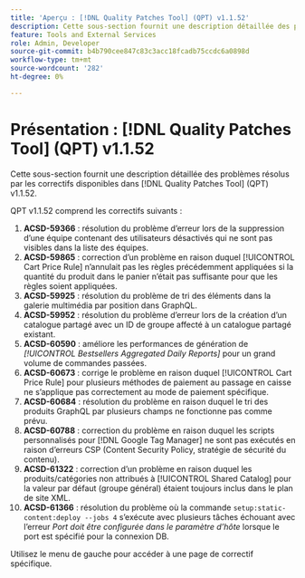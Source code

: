 ```yaml
---
title: 'Aperçu : [!DNL Quality Patches Tool] (QPT) v1.1.52'
description: Cette sous-section fournit une description détaillée des problèmes résolus par les correctifs disponibles dans [!DNL Quality Patches Tool] (QPT) v1.1.52.
feature: Tools and External Services
role: Admin, Developer
source-git-commit: b4b790cee847c83c3acc18fcadb75ccdc6a0898d
workflow-type: tm+mt
source-wordcount: '282'
ht-degree: 0%

---
```


# Présentation : [!DNL Quality Patches Tool] (QPT) v1.1.52

Cette sous-section fournit une description détaillée des problèmes résolus par les correctifs disponibles dans [!DNL Quality Patches Tool] (QPT) v1.1.52.

QPT v1.1.52 comprend les correctifs suivants :

1. **ACSD-59366** : résolution du problème d’erreur lors de la suppression d’une équipe contenant des utilisateurs désactivés qui ne sont pas visibles dans la liste des équipes.
1. **ACSD-59865** : correction d’un problème en raison duquel [!UICONTROL Cart Price Rule] n’annulait pas les règles précédemment appliquées si la quantité du produit dans le panier n’était pas suffisante pour que les règles soient appliquées.
1. **ACSD-59925** : résolution du problème de tri des éléments dans la galerie multimédia par position dans GraphQL.
1. **ACSD-59952** : résolution du problème d’erreur lors de la création d’un catalogue partagé avec un ID de groupe affecté à un catalogue partagé existant.
1. **ACSD-60590** : améliore les performances de génération de *[!UICONTROL Bestsellers Aggregated Daily Reports]* pour un grand volume de commandes passées.
1. **ACSD-60673** : corrige le problème en raison duquel [!UICONTROL Cart Price Rule] pour plusieurs méthodes de paiement au passage en caisse ne s’applique pas correctement au mode de paiement spécifique.
1. **ACSD-60684** : résolution du problème en raison duquel le tri des produits GraphQL par plusieurs champs ne fonctionne pas comme prévu.
1. **ACSD-60788** : correction du problème en raison duquel les scripts personnalisés pour [!DNL Google Tag Manager] ne sont pas exécutés en raison d’erreurs CSP (Content Security Policy, stratégie de sécurité du contenu).
1. **ACSD-61322** : correction d’un problème en raison duquel les produits/catégories non attribués à [!UICONTROL Shared Catalog] pour la valeur par défaut (groupe général) étaient toujours inclus dans le plan de site XML.
1. **ACSD-61366** : résolution du problème où la commande `setup:static-content:deploy --jobs 4` s’exécute avec plusieurs tâches échouant avec l’erreur *Port doit être configurée dans le paramètre d’hôte* lorsque le port est spécifié pour la connexion DB.

Utilisez le menu de gauche pour accéder à une page de correctif spécifique.
